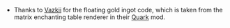 + Thanks to [Vazkii](https://www.curseforge.com/members/vazkii) for the floating gold ingot code, which is taken from the matrix enchanting table renderer in their [Quark](https://www.curseforge.com/minecraft/mc-mods/quark) mod.